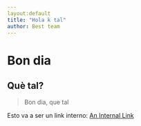 ```yaml
---
layout:default
title: "Hola k tal"
author: Best team
---
```


# Bon dia

## Què tal?

> Bon dia, que tal

Esto va a ser un link interno: [An Internal Link](./markdown2.md)
